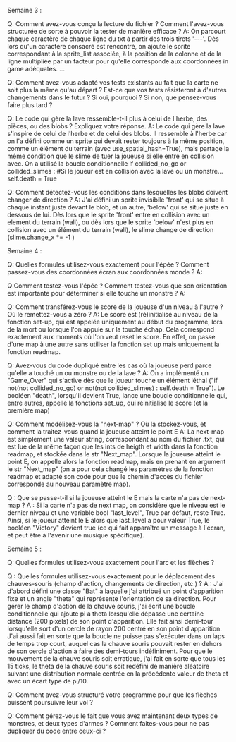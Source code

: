 Semaine 3 :

Q: Comment avez-vous conçu la lecture du fichier ? Comment l'avez-vous structurée de sorte à pouvoir la tester de manière efficace ?
A: On parcourt chaque caractère de chaque ligne du txt à partir des trois tirets '---'.
Dès lors qu'un caractère consacré est rencontré, on ajoute le sprite correspondant à la sprite_list associée, à la position de la colonne et de la ligne multipliée par un facteur pour qu'elle corresponde aux coordonnées in game adéquates.
...

Q: Comment avez-vous adapté vos tests existants au fait que la carte ne soit plus la même qu'au départ ? Est-ce que vos tests résisteront à d'autres changements dans le futur ? Si oui, pourquoi ? Si non, que pensez-vous faire plus tard ?

Q: Le code qui gère la lave ressemble-t-il plus à celui de l'herbe, des pièces, ou des blobs ? Expliquez votre réponse.
A: Le code qui gère la lave s'inspire de celui de l'herbe et de celui des blobs. Il ressemble à l'herbe car on l'a défini comme un sprite qui devait rester toujours à la même position, comme un élément du terrain (avec use_spatial_hash=True), mais partage la même condition que le slime de tuer la joueuse si elle entre en collision avec. On a utilisé la boucle conditionnelle 
if collided_no_go or  collided_slimes   :    #Si le joueur est en collision avec la lave ou un monstre...
     self.death = True

Q: Comment détectez-vous les conditions dans lesquelles les blobs doivent changer de direction ?
A: J'ai défini un sprite invisibile 'front' qui se situe à chaque instant juste devant le blob, et un autre, 'below' qui se situe juste en dessous de lui. Dès lors que le sprite 'front' entre en collision avec un element du terrain (wall), ou dès lors que le sprite 'below' n'est plus en collision avec un élément du terrain (wall), le slime change de direction (slime.change_x *= -1 ) 


Semaine 4 :

Q: Quelles formules utilisez-vous exactement pour l'épée ? Comment passez-vous des coordonnées écran aux coordonnées monde ?
A: 

Q:Comment testez-vous l'épée ? Comment testez-vous que son orientation est importante pour déterminer si elle touche un monstre ?
A:

Q: Comment transférez-vous le score de la joueuse d'un niveau à l'autre ? Où le remettez-vous à zéro ?
A: Le score est (ré)initialisé au niveau de la fonction set-up, qui est appelée uniquement au début du programme, lors de la mort ou lorsque l'on appuie sur la touche échap. Cela correspond exactement aux moments où l'on veut reset le score. En effet, on passe d'une map à une autre sans utiliser la fonction set up mais uniquement la fonction readmap.

Q: Avez-vous du code dupliqué entre les cas où la joueuse perd parce qu'elle a touché un ou monstre ou de la lave ?
A: On a implémenté un "Game_Over" qui s'active dès que le joueur touche un élément léthal
("if not(not collided_no_go) or not(not collided_slimes)  :    self.death = True"). Le booléen "death", lorsqu'il devient True, lance une boucle conditionnelle qui, entre autres, appelle la fonctions set_up, qui réinitialise le score (et la première map)

Q: Comment modélisez-vous la "next-map" ? Où la stockez-vous, et comment la traitez-vous quand la joueuse atteint le point E 
A: La next-map est simplement une valeur string, correspondant au nom du fichier .txt, qui est lue de la même façon que les ints de heigth et width dans la fonction readmap, et stockée dans le str "Next_map". Lorsque la joueuse atteint le point E, on appelle alors la fonction readmap, mais en prenant en argument le str "Next_map" (on a pour cela changé les paramètres de la fonction readmap et adapté son code pour que le chemin d'accès du fichier corresponde au nouveau paramètre map).

Q : Que se passe-t-il si la joueuse atteint le E mais la carte n'a pas de next-map ?
A : Si la carte n'a pas de next map, on considère que le niveau est le dernier niveau et une variable bool "last_level", True par défaut, reste True. Ainsi, si le joueur atteint le E alors que last_level a pour valeur True, le booléen "Victory" devient true (ce qui fait apparaître un message à l'écran, et peut être à l'avenir une musique spécifique).


Semaine 5 :

Q: Quelles formules utilisez-vous exactement pour l'arc et les flèches ?


Q : Quelles formules utilisez-vous exactement pour le déplacement des chauves-souris (champ d'action, changements de direction, etc.) ?
A : J'ai d'abord défini une classe "Bat" à laquelle j'ai attribué un point d'apparition fixe et un angle "theta" qui représente l'orientation de sa direction.
Pour gérer le champ d'action de la chauve souris, j'ai écrit une boucle conditionnelle qui ajoute pi a theta lorsqu'elle dépasse une certaine distance (200 pixels) de son point d'apparition. Elle fait ainsi demi-tour lorsqu'elle sort d'un cercle de rayon 200 centré en son point d'apparition.  J'ai aussi fait en sorte que la boucle ne puisse pas s'exécuter dans un laps de temps trop court, auquel cas la chauve souris pouvait rester en dehors de son cercle d'action à faire des demi-tours indéfiniment.
Pour que le mouvement de la chauve souris soit erratique, j'ai fait en sorte que tous les 15 ticks, le theta de la chauve souris soit redéfini de manière aléatoire suivant une distribution normale centrée en la précédente valeur de theta et avec un écart type de pi/10.


Q: Comment avez-vous structuré votre programme pour que les flèches puissent poursuivre leur vol ?

Q: Comment gérez-vous le fait que vous avez maintenant deux types de monstres, et deux types d'armes ? Comment faites-vous pour ne pas dupliquer du code entre ceux-ci ?